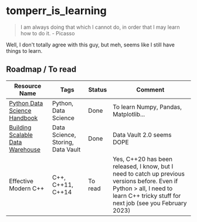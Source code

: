 # tomperr_is_learning


> I am always doing that which I cannot do, in order that I may learn how to do it. - Picasso

Well, I don't totally agree with this guy, but meh, seems like I still have things to learn.


## Roadmap / To read

| Resource Name     | Tags   | Status     | Comment   |
|-------------------|-----------|------------|-----------|
| [Python Data Science Handbook](./Python_Data_Science_Handbook/README.md) | Python, Data Science | Done | To learn Numpy, Pandas, Matplotlib... |
| [Building Scalable Data Warehouse](./Building_Scalable_Data_Warehouse/README.md) | Data Science, Storing, Data Vault | Done | Data Vault 2.0 seems DOPE |
| Effective Modern C++ | C++, C++11, C++14 | To read | Yes, C++20 has been released, I know, but I need to catch up previous versions before. Even if Python > all, I need to learn C++ tricky stuff for next job (see you February 2023) |
